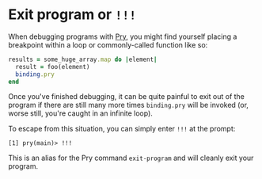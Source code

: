 # Exit program or `!!!`

When debugging programs with [Pry](http://pryrepl.org/), you might find
yourself placing a breakpoint within a loop or commonly-called function like
so:

```ruby
results = some_huge_array.map do |element|
  result = foo(element)
  binding.pry
end
```

Once you've finished debugging, it can be quite painful to exit out of the
program if there are still many more times `binding.pry` will be invoked (or,
worse still, you're caught in an infinite loop).

To escape from this situation, you can simply enter `!!!` at the prompt:

```
[1] pry(main)> !!!
```

This is an alias for the Pry command `exit-program` and will cleanly exit your
program.
